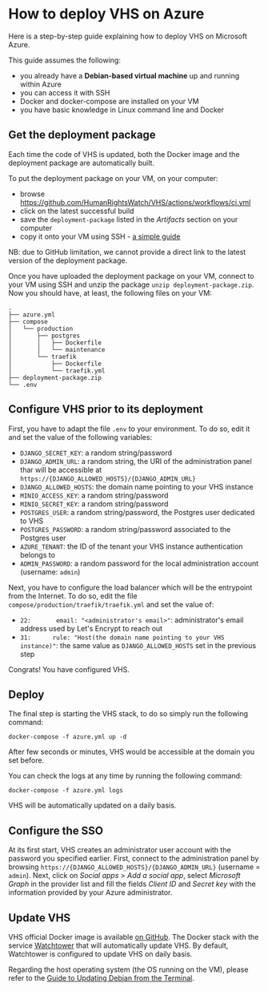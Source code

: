 # How to deploy VHS on Azure
Here is a step-by-step guide explaining how to deploy VHS on Microsoft Azure.

This guide assumes the following:

* you already have a **Debian-based virtual machine** up and running within Azure
* you can access it with SSH
* Docker and docker-compose are installed on your VM
* you have basic knowledge in Linux command line and Docker

## Get the deployment package
Each time the code of VHS is updated, both the Docker image and the deployment package are automatically built.

To put the deployment package on your VM, on your computer:

* browse https://github.com/HumanRightsWatch/VHS/actions/workflows/ci.yml
* click on the latest successful build
* save the `deployment-package` listed in the *Artifacts* section on your computer
* copy it onto your VM using SSH - [a simple guide](https://www.ssh.com/academy/ssh/scp)

NB: due to GitHub limitation, we cannot provide a direct link to the latest version of the deployment package.

Once you have uploaded the deployment package on your VM, connect to your VM using SSH and unzip the package `unzip deployment-package.zip`. Now you should have, at least, the following files on your VM: 

```
.
├── azure.yml
├── compose
│   └── production
│       ├── postgres
│       │   ├── Dockerfile
│       │   └── maintenance
│       └── traefik
│           ├── Dockerfile
│           └── traefik.yml
├── deployment-package.zip
└── .env
```

## Configure VHS prior to its deployment
First, you have to adapt the file `.env` to your environment. To do so, edit it and set the value of the following variables:

* `DJANGO_SECRET_KEY`: a random string/password
* `DJANGO_ADMIN_URL`: a random string, the URI of the administration panel thar will be accessible at `https://{DJANGO_ALLOWED_HOSTS}/{DJANGO_ADMIN_URL}`
* `DJANGO_ALLOWED_HOSTS`: the domain name pointing to your VHS instance
* `MINIO_ACCESS_KEY`: a random string/password
* `MINIO_SECRET_KEY`: a random string/password
* `POSTGRES_USER`: a random string/password, the Postgres user dedicated to VHS
* `POSTGRES_PASSWORD`: a random string/password associated to the Postgres user
* `AZURE_TENANT`: the ID of the tenant your VHS instance authentication belongs to
* `ADMIN_PASSWORD`: a random password for the local administration account (username: `admin`)

Next, you have to configure the load balancer which will be the entrypoint from the Internet. To do so, edit the file `compose/production/traefik/traefik.yml` and set the value of:

* `22:       email: "<administrator's email>"`: administrator's email address used by Let's Encrypt to reach out
* `31:      rule: "Host(the domain name pointing to your VHS instance)"`: the same value as `DJANGO_ALLOWED_HOSTS` set in the previous step

Congrats! You have configured VHS.

## Deploy
The final step is starting the VHS stack, to do so simply run the following command:
```shell
docker-compose -f azure.yml up -d
```

After few seconds or minutes, VHS would be accessible at the domain you set before.

You can check the logs at any time by running the following command: 
```shell
docker-compose -f azure.yml logs
```

VHS will be automatically updated on a daily basis.

## Configure the SSO
At its first start, VHS creates an administrator user account with the password you specified earlier. First, connect to the administration panel by browsing `https://{DJANGO_ALLOWED_HOSTS}/{DJANGO_ADMIN_URL}` (username = `admin`). Next, click on *Social apps* > *Add a social app*, select *Microsoft Graph* in the provider list and fill the fields *Client ID* and *Secret key* with the information provided by your Azure administrator.

## Update VHS
VHS official Docker image is available [on GitHub](https://github.com/HumanRightsWatch/VHS/pkgs/container/vhs). The Docker stack with the service [Watchtower](https://containrrr.dev/watchtower/) that will automatically update VHS. By default, Watchtower is configured to update VHS on daily basis.

Regarding the host operating system (the OS running on the VM), please refer to the [Guide to Updating Debian from the Terminal](https://thelinuxcode.com/update-debian-from-terminal/).

